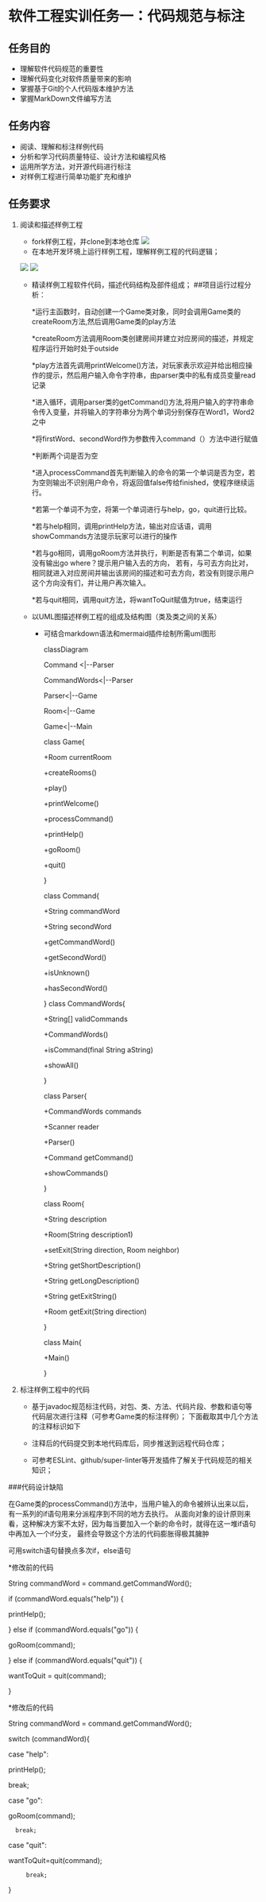 # 软件工程实训任务一：代码规范与标注

## 任务目的
* 理解软件代码规范的重要性
* 理解代码变化对软件质量带来的影响
* 掌握基于Git的个人代码版本维护方法
* 掌握MarkDown文件编写方法

## 任务内容
* 阅读、理解和标注样例代码
* 分析和学习代码质量特征、设计方法和编程风格
* 运用所学方法，对开源代码进行标注
* 对样例工程进行简单功能扩充和维护

## 任务要求
1. 阅读和描述样例工程
    * fork样例工程，并clone到本地仓库
      ![](picture/4.PNG)
    * 在本地开发环境上运行样例工程，理解样例工程的代码逻辑；
      
    ![](picture/1.PNG)
    ![](picture/QQ截图20210702130821.png)
   
   
    * 精读样例工程软件代码，描述代码结构及部件组成；
      ##项目运行过程分析：

      *运行主函数时，自动创建一个Game类对象，同时会调用Game类的createRoom方法,然后调用Game类的play方法

      *createRoom方法调用Room类创建房间并建立对应房间的描述，并规定程序运行开始时处于outside

      *play方法首先调用printWelcome()方法，对玩家表示欢迎并给出相应操作的提示，然后用户输入命令字符串，由parser类中的私有成员变量read记录

      *进入循环，调用parser类的getCommand()方法,将用户输入的字符串命令传入变量，并将输入的字符串分为两个单词分别保存在Word1，Word2之中

      *将firstWord、secondWord作为参数传入command（）方法中进行赋值

      *判断两个词是否为空

      *进入processCommand首先判断输入的命令的第一个单词是否为空，若为空则输出不识别用户命令，将返回值false传给finished，使程序继续运行。

      *若第一个单词不为空，将第一个单词进行与help，go，quit进行比较。

      *若与help相同，调用printHelp方法，输出对应话语，调用showCommands方法提示玩家可以进行的操作

      *若与go相同，调用goRoom方法并执行，判断是否有第二个单词，如果没有输出go where？提示用户输入去的方向，
       若有，与可去方向比对，相同就进入对应房间并输出该房间的描述和可去方向，若没有则提示用户这个方向没有们，并让用户再次输入。

      *若与quit相同，调用quit方法，将wantToQuit赋值为true，结束运行

    * 以UML图描述样例工程的组成及结构图（类及类之间的关系）

        * 可结合markdown语法和mermaid插件绘制所需uml图形

          classDiagram

          Command <|--Parser

          CommandWords<|--Parser

          Parser<|--Game

          Room<|--Game

          Game<|--Main

          class Game{

          +Room currentRoom

          +createRooms()

          +play()

          +printWelcome()

          +processCommand()

          +printHelp()

          +goRoom()

          +quit()

          }

          class Command{

          +String commandWord

          +String secondWord

          +getCommandWord()

          +getSecondWord()

          +isUnknown()

          +hasSecondWord()

          }
          class CommandWords{

          +String[] validCommands

          +CommandWords()

          +isCommand(final String aString)

          +showAll()

          }

          class Parser{

          +CommandWords commands

          +Scanner reader

          +Parser()

          +Command getCommand()

          +showCommands()

          }

          class Room{

          +String description

          +Room(String description1)

          +setExit(String direction, Room neighbor)

          +String getShortDescription()

          +String getLongDescription()

          +String getExitString()

          +Room getExit(String direction)

          }

          class Main{

          +Main()

          } 
         
2. 标注样例工程中的代码
    * 基于javadoc规范标注代码，对包、类、方法、代码片段、参数和语句等代码层次进行注释（可参考Game类的标注样例）；
      下面截取其中几个方法的注释标识如下
      
    
    * 注释后的代码提交到本地代码库后，同步推送到远程代码仓库；
    * 可参考ESLint、github/super-linter等开发插件了解关于代码规范的相关知识；

###代码设计缺陷

在Game类的processCommand()方法中，当用户输入的命令被辨认出来以后，有一系列的if语句用来分派程序到不同的地方去执行。
从面向对象的设计原则来看，这种解决方案不太好，因为每当要加入一个新的命令时，就得在这一堆if语句中再加入一个if分支，
最终会导致这个方法的代码膨胀得极其臃肿

可用switch语句替换点多次if，else语句

*修改前的代码

String commandWord = command.getCommandWord();

if (commandWord.equals("help")) {

printHelp();

} else if (commandWord.equals("go")) {

goRoom(command);

} else if (commandWord.equals("quit")) {

wantToQuit = quit(command);

}

*修改后的代码

String commandWord = command.getCommandWord();

switch (commandWord){

case "help":

  printHelp();

   break;

case "go":

  goRoom(command);

      break;

case "quit":

  wantToQuit=quit(command);

         break;

}

